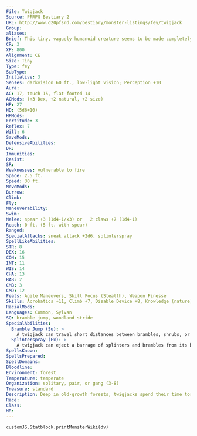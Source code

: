 ```yaml
---
File: Twigjack
Source: PFRPG Bestiary 2
URL: http://www.d20pfsrd.com/bestiary/monster-listings/fey/twigjack
Group: 
aliases: 
Brief: This tiny, vaguely humanoid creature seems to be made completely of bundles of sticks wound with thorny vines.
CR: 3
XP: 800
Alignment: CE
Size: Tiny
Type: fey
SubType: 
Initiative: 3
Senses: darkvision 60 ft., low-light vision; Perception +10
Aura: 
AC: 17, touch 15, flat-footed 14
ACMods: (+3 Dex, +2 natural, +2 size)
HP: 27
HD: (5d6+10)
HPMods: 
Fortitude: 3
Reflex: 7
Will: 6
SaveMods: 
DefensiveAbilities: 
DR: 
Immunities: 
Resist: 
SR: 
Weaknesses: vulnerable to fire
Space: 2.5 ft.
Speed: 30 ft.
MoveMods: 
Burrow: 
Climb: 
Fly: 
Maneuverability: 
Swim: 
Melee: spear +3 (1d4-1/x3) or   2 claws +7 (1d4-1)
Reach: 0 ft. (5 ft. with spear)
Ranged: 
SpecialAttacks: sneak attack +2d6, splinterspray
SpellLikeAbilities: 
STR: 8
DEX: 16
CON: 15
INT: 11
WIS: 14
CHA: 13
BAB: 2
CMB: 3
CMD: 12
Feats: Agile Maneuvers, Skill Focus (Stealth), Weapon Finesse
Skills: Acrobatics +11, Climb +7, Disable Device +8, Knowledge (nature) +8, Perception +10, Stealth +22
RacialMods: 
Languages: Common, Sylvan
SQ: bramble jump, woodland stride
SpecialAbilities:
  Bramble Jump (Su): >
    A twigjack can travel short distances between brambles, shrubs, or thickets as if via dimension door as part of a move action. The twigjack must begin and end this movement while in an area of at least light undergrowth. The twigjack can travel in this manner up to 60 feet per day. This movement must be used in 10-foot increments and does not provoke attacks of opportunity.
  Splinterspray (Ex): >
    A twigjack can eject a barrage of splinters and brambles from its body three times per day as a standard action. This effect creates a 15-foot conical burst of jagged splinters, dealing 4d6 points of piercing damage to all creatures in the area. A DC 14 Reflex saving throw halves this damage. The save DC is Constitution-based.
SpellsKnown: 
SpellsPrepared: 
SpellDomains: 
Bloodline: 
Environment: forest
Temperature: temperate
Organization: solitary, pair, or gang (3-8)
Treasure: standard
Description: Deep in old-growth forests, twigjacks spend their time tormenting intruders and wreaking havoc on settlers. Maladjusted protectors of the wood, these malicious fey constantly threaten any attempts to civilize the wild. Twigjacks delight in breaking wagon wheels from expansionists' caravans, snapping hunters' bows, and sabotaging isolated cabins and villages. Although they possess a keen intellect, few creatures, even other fey, can tolerate these twig-born creatures for long. Treants especially find twigjacks bothersome, and resent any suggestion that they are related. Equally, twigjacks resent being considered plants, and are proud of their fey heritage. Twigjacks sometimes go out of their way to impress dryads, an effort that is rebuffed almost every time. But some spriggans, quicklings, and other evil fey associate with twigjacks, and while goblins fear and distrust the creatures, bugbears often bully them into service.  Gnarled sticks bundled by vines and brambles form a twigjack's entire body. Atop its head, a mossy growth not unlike hair sprouts. The creature's eyes appear as vacant dark knotholes, and its mouth is just a canyon of splintered and broken sticks bisecting its face. Leaves and sprigs of new growth randomly sprout from the creature's body.
Race: 
Class: 
MR: 
---
```

```dataviewjs
customJS.Statblock.printMonsterWiki(dv)
```
